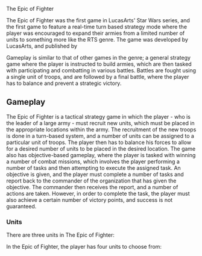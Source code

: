 The Epic of Fighter

The Epic of Fighter was the first game in LucasArts' Star Wars series, and the first game to feature a real-time turn based strategy mode where the player was encouraged to expand their armies from a limited number of units to something more like the RTS genre. The game was developed by LucasArts, and published by                                              
  

Gameplay is similar to that of other games in the genre; a general strategy game where the player is instructed to build armies, which are then tasked with participating and combatting in various battles. Battles are fought using a single unit of troops, and are followed by a final battle, where the player has to balance and prevent a strategic victory.

## Gameplay

The Epic of Fighter is a tactical strategy game in which the player - who is the leader of a large army - must recruit new units, which must be placed in the appropriate locations within the army. The recruitment of the new troops is done in a turn-based system, and a number of units can be assigned to a particular unit of troops. The player then has to balance his forces to allow for a desired number of units to be placed in the desired location. The game also has objective-based gameplay, where the player is tasked with winning a number of combat missions, which involves the player performing a number of tasks and then attempting to execute the assigned task. An objective is given, and the player must complete a number of tasks and report back to the commander of the organization that has given the objective. The commander then receives the report, and a number of actions are taken. However, in order to complete the task, the player must also achieve a certain number of victory points, and success is not guaranteed.

### Units

There are three units in The Epic of Fighter:                                   
 

In the Epic of Fighter, the player has four units to choose from: